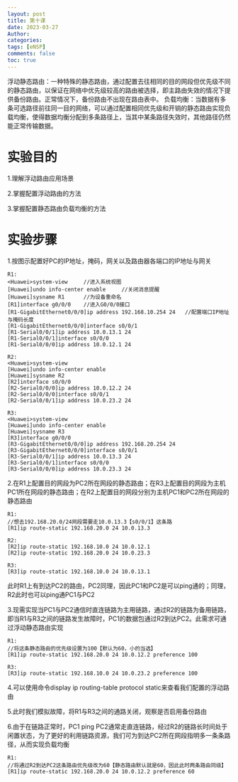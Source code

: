 ```yaml
---
layout: post
title: 第十课
date: 2023-03-27
Author: 
categories: 
tags: [eNSP]
comments: false
toc: true
---
```


浮动静态路由：一种特殊的静态路由，通过配置去往相同的目的网段但优先级不同的静态路由，以保证在网络中优先级较高的路由被选择，即主路由失效的情况下提供备份路由。正常情况下，备份路由不出现在路由表中。
负载均衡：当数据有多条可选路径前往同一目的网络，可以通过配置相同优先级和开销的静态路由实现负载均衡，使得数据均衡分配到多条路径上，当其中某条路径失效时，其他路径仍然能正常传输数据。


# 实验目的

1.理解浮动路由应用场景

2.掌握配置浮动路由的方法

3.掌握配置静态路由负载均衡的方法

# 实验步骤

1.按图示配置好PC的IP地址，掩码，网关以及路由器各端口的IP地址与网关

```shell
R1:
<Huawei>system-view		//进入系统视图
[Huawei]undo info-center enable		//关闭消息提醒
[Huawei]sysname R1		//为设备重命名
[R1]interface g0/0/0	//进入G0/0/0接口
[R1-GigabitEthernet0/0/0]ip address 192.168.10.254 24	//配置端口IP地址与掩码长度
[R1-GigabitEthernet0/0/0]interface s0/0/1
[R1-Serial0/0/1]ip address 10.0.13.1 24
[R1-Serial0/0/1]interface s0/0/0
[R1-Serial0/0/0]ip address 10.0.12.1 24
    
R2:
<Huawei>system-view
[Huawei]undo info-center enable
[Huawei]sysname R2
[R2]interface s0/0/0
[R2-Serial0/0/0]ip address 10.0.12.2 24
[R2-Serial0/0/0]interface s0/0/1
[R2-Serial0/0/1]ip address 10.0.23.2 24
    
R3:
<Huawei>system-view	
[Huawei]undo info-center enable
[Huawei]sysname R3
[R3]interface g0/0/0
[R3-GigabitEthernet0/0/0]ip address 192.168.20.254 24
[R3-GigabitEthernet0/0/0]interface s0/0/1
[R3-Serial0/0/1]ip address 10.0.13.3 24
[R3-Serial0/0/1]interface s0/0/0	
[R3-Serial0/0/0]ip address 10.0.23.3 24
```

2.在R1上配置目的网段为PC2所在网段的静态路由；在R3上配置目的网段为主机PC1所在网段的静态路由；在R2上配置目的网段分别为主机PC1和PC2所在网段的静态路由

```shell
R1:
//想去192.168.20.0/24网段需要走10.0.13.3【s0/0/1】这条路
[R1]ip route-static 192.168.20.0 24 10.0.13.3
    
R2:
[R2]ip route-static 192.168.10.0 24 10.0.12.1
[R2]ip route-static 192.168.20.0 24 10.0.23.3
    
R3:
[R3]ip route-static 192.168.10.0 24 10.0.13.1
```

此时R1上有到达PC2的路由，PC2同理，因此PC1和PC2是可以ping通的；同理，R2此时也可以ping通PC1与PC2

3.现需实现当PC1与PC2通信时直连链路为主用链路，通过R2的链路为备用链路，即当R1与R3之间的链路发生故障时，PC1的数据包通过R2到达PC2。此需求可通过浮动静态路由实现

```shell
R1:
//将这条静态路由的优先级设置为100【默认为60，小的当选】
[R1]ip route-static 192.168.20.0 24 10.0.12.2 preference 100
    
R3:
[R3]ip route-static 192.168.10.0 24 10.0.23.2 preference 100
```

4.可以使用命令display ip routing-table protocol static来查看我们配置的浮动路由

5.此时我们模拟故障，将R1与R3之间的通路关闭，观察是否启用备份路由

6.由于在链路正常时，PC1 ping PC2通常走直连链路，经过R2的链路长时间处于闲置状态，为了更好的利用链路资源，我们可为到达PC2所在网段指明多一条条路径，从而实现负载均衡

```shell
R1:
//将通过R2到达PC2这条路由优先级改为60【静态路由默认就是60，因此此时两条路由同级】
[R1]ip route-static 192.168.20.0 24 10.0.12.2 preference 60
```
